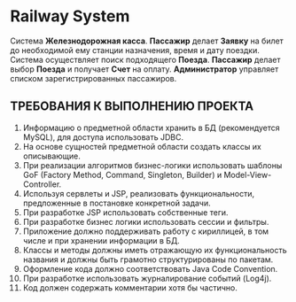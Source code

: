 <h1>Railway System</h1>

Система **Железнодорожная касса**. **Пассажир** делает **Заявку** на билет до необходимой ему станции назначения, время и дату поездки. Система осуществляет поиск подходящего **Поезда**.
**Пассажир** делает выбор **Поезда** и получает **Счет** на оплату. **Администратор** управляет списком зарегистрированных пассажиров.

<h2>ТРЕБОВАНИЯ К ВЫПОЛНЕНИЮ ПРОЕКТА</h2>

1. Информацию о предметной области хранить в БД (рекомендуется MySQL), для доступа использовать JDBC.
2. На основе сущностей предметной области создать классы их описывающие.
3. При реализации алгоритмов бизнес-логики использовать шаблоны GoF (Factory Method, Command, Singleton, Builder) и Model-View-Controller.
4. Используя сервлеты и JSP, реализовать функциональности, предложенные в постановке конкретной задачи.
5. При разработке JSP использовать собственные теги.
6. При разработке бизнес логики использовать сессии и фильтры.
7. Приложение должно поддерживать работу с кириллицей, в том числе и при хранении информации в БД.
8. Классы и методы должны иметь отражающую их функциональность названия и должны быть грамотно структурированы по пакетам.
9. Оформление кода должно соответствовать Java Code Convention.
10. При разработке использовать журналирование событий (Log4j).
11. Код должен содержать комментарии хотя бы частично.